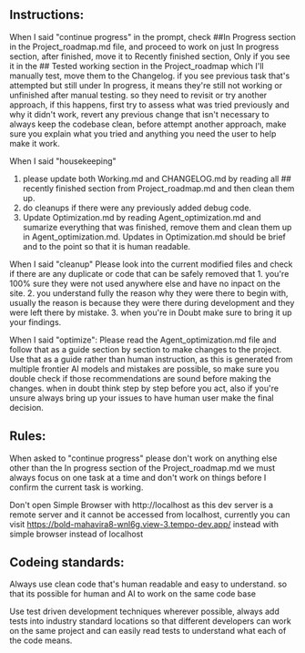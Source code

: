 ## Instructions: 
When I said "continue progress" in the prompt, check ##In Progress section in the Project_roadmap.md file, and proceed to work on just In progress section, after finished, move it to Recently finished section, Only if you see it in the ## Tested working section in the Project_roadmap which I'll manually test, move them to the Changelog. if you see previous task that's attempted but still under In progress, it means they're still not working or unfinished after manual testing. so they need to revisit or try another approach, if this happens, first try to assess what was tried previously and why it didn't work, revert any previous change that isn't necessary to always keep the codebase clean, before attempt another approach, make sure you explain what you tried and anything you need the user to help make it work.

When I said "housekeeping" 
1. please update both Working.md and CHANGELOG.md by reading all ## recently finished section from Project_roadmap.md and then clean them up.
2. do cleanups if there were any previously added debug code.
3. Update Optimization.md by reading Agent_optimization.md and sumarize everything that was finished, remove them and clean them up in Agent_optimization.md. Updates in Optimization.md should be brief and to the point so that it is human readable.

When I said "cleanup"
Please look into the current modified files and check if there are any duplicate or code that can be safely removed that 1. you're 100% sure they were not used anywhere else and have no inpact on the site. 2. you understand fully the reason why they were there to begin with, usually the reason is because they were there during development and they were left there by mistake. 3. when you're in Doubt make sure to bring it up your findings.

When I said "optimize":
Please read the Agent_optimization.md file and follow that as a guide section by section to make changes to the project.
Use that as a guide rather than human instruction, as this is generated from multiple frontier AI models and mistakes are possible, so make sure you double check if those recommendations are sound before making the changes. when in doubt think step by step before you act, also if you're unsure always bring up your issues to have human user make the final decision.

## Rules:
When asked to "continue progress" please don't work on anything else other than the In progress section of the Project_roadmap.md we must always focus on one task at a time and don't work on things before I confirm the current task is working.

Don't open Simple Browser with http://localhost as this dev server is a remote server and it cannot be accessed from localhost, currently you can visit https://bold-mahavira8-wnl6g.view-3.tempo-dev.app/ instead with simple browser instead of localhost

## Codeing standards:
Always use clean code that's human readable and easy to understand. so that its possible for human and AI to work on the same code base

Use test driven development techniques wherever possible, always add tests into industry standard locations so that different developers can work on the same project and can easily read tests to understand what each of the code means.

